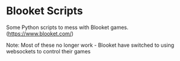 # Blooket Scripts
Some Python scripts to mess with Blooket games. (https://www.blooket.com/)

Note: Most of these no longer work - Blooket have switched to using websockets to control their games
